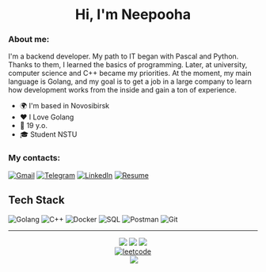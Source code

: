 <h1 align="center"> Hi, I'm Neepooha </h1>

### About me:
I'm a backend developer. My path to IT began with Pascal and Python. Thanks to them, I learned the basics of programming. Later, at university, computer science and C++ became my priorities. At the moment, my main language is Golang, and my goal is to get a job in a large company to learn how development works from the inside and gain a ton of experience.
- 🌍 I'm based in Novosibirsk
- ❤️ I Love Golang
- 🔞 19 y.o.
- 🎓 Student NSTU
### My contacts:
[![Gmail](https://img.shields.io/badge/gmail-000?style=for-the-badge&logo=gmail&logoColor=%23FFFFFF)](mailto:neepooha.1991@gmail.com)
[![Telegram](https://img.shields.io/badge/telegram-000?style=for-the-badge&logo=telegram&logoColor=%23FFFFFF)](https://t.me/lessovskii)
[![LinkedIn](https://img.shields.io/badge/linkedIn-000?style=for-the-badge&logo=linkedin&logoColor=%23FFFFFF)](https://www.linkedin.com/in/neepooha/)
[![Resume](https://img.shields.io/badge/resume-000?style=for-the-badge&logo=awesomelists&logoColor=%23FFFFFF)](https://neepooha.github.io/aboutme/resume.pdf)

<!--
| completed courses                                               |
| ----------------------------------------------------------------|
| algorithm 4.0 training(Yandex)                                  |
| code-basics.com: golang                                         |
-->

## Tech Stack
![Golang](https://img.shields.io/badge/golang-000?style=for-the-badge&logo=go)
![C++](https://img.shields.io/badge/c%2B%2B-000?style=for-the-badge&logo=C%2B%2B)
![Docker](https://img.shields.io/badge/docker-000?style=for-the-badge&logo=docker)
![SQL](https://img.shields.io/badge/sql-000?style=for-the-badge&logo=postgresql)
![Postman](https://img.shields.io/badge/postman-000?style=for-the-badge&logo=Postman)
![Git](https://img.shields.io/badge/git-000?style=for-the-badge&logo=git)


<!-- ## Design/Visual Tools
![Adobe Photoshop](https://img.shields.io/badge/-photoshop-000?style=for-the-badge&logo=Adobe%20Photoshop)
![Adobe Premiere Pro](https://img.shields.io/badge/Adobe%20Premiere%20Pro-000?style=for-the-badge&logo=Adobe%20Premiere%20Pro)
-->

---
<p align="center">
  <a href="https://leetcode.com/Neepooha/" target="_blank"> <img src="https://img.shields.io/badge/%E2%86%93-000?style=for-the-badge"></a>
  <a href="https://leetcode.com/Neepooha/" target="_blank"> <img src="https://img.shields.io/badge/leetcode-000?style=for-the-badge&logo=leetcode"></a>
  <a href="https://leetcode.com/Neepooha/" target="_blank"> <img src="https://img.shields.io/badge/%E2%86%93-000?style=for-the-badge"></br></a>
  <a href="https://leetcode.com/Neepooha/" target="_blank"> <img src="https://leetcard.jacoblin.cool/Neepooha?theme=dark&font=Anek%20Kannada&ext=heatmap" alt="leetcode"></br></a>
<!--   <img src="https://media.giphy.com/media/v1.Y2lkPTc5MGI3NjExdDZ2aGhyMjR2c2c3c2ZzcmxwZWZkOW5kb2s0cDJyeGd5YnIzMTVsZyZlcD12MV9pbnRlcm5hbF9naWZfYnlfaWQmY3Q9Zw/mpe8OTKZNDkpzxRfvf/giphy.gif" width="500"></br> -->
  <a href="https://www.buymeacoffee.com/neepooha" target="_blank"><img alt="" src="https://img.shields.io/badge/Help%20Me-1e3a8a?style=for-the-badge&logo=buy-me-a-coffee&logoColor=white" style="vertical-align:center"/></a>
  <a href="https://visitcount.itsvg.in"><img src="https://visitcount.itsvg.in/api?id=neepooha&label=Profile%20Views&color=1&icon=4&pretty=true" /></a>
  </p>

